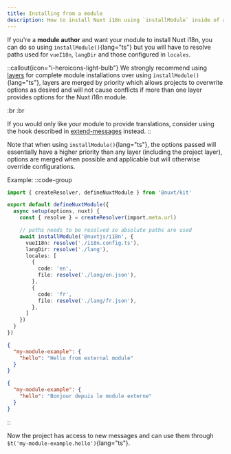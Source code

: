 ```yaml
---
title: Installing from a module
description: How to install Nuxt i18n using `installModule` inside of a module.
---
```


If you're a **module author** and want your module to install Nuxt i18n, you can do so using `installModule()`{lang="ts"} but you will have to resolve paths used for `vueI18n`, `langDir` and those configured in `locales`.

::callout{icon="i-heroicons-light-bulb"}
We strongly recommend using [layers](/docs/guide/layers) for complete module installations over using `installModule()`{lang="ts"}, layers are merged by priority which allows projects to overwrite options as desired and will not cause conflicts if more than one layer provides options for the Nuxt i18n module.

:br :br

If you would only like your module to provide translations, consider using the hook described in [extend-messages](/docs/guide/extend-messages) instead.
::

Note that when using `installModule()`{lang="ts"}, the options passed will essentially have a higher priority than any layer (including the project layer), options are merged when possible and applicable but will otherwise override configurations.

Example:
::code-group

```ts [my-module-example/module.ts]
import { createResolver, defineNuxtModule } from '@nuxt/kit'

export default defineNuxtModule({
  async setup(options, nuxt) {
    const { resolve } = createResolver(import.meta.url)

    // paths needs to be resolved so absolute paths are used
    await installModule('@nuxtjs/i18n', {
      vueI18n: resolve('./i18n.config.ts'),
      langDir: resolve('./lang'),
      locales: [
        {
          code: 'en',
          file: resolve('./lang/en.json'),
        },
        {
          code: 'fr',
          file: resolve('./lang/fr.json'),
        },
      ]
    })
  }
})
```

```json [lang/en.json]
{
  "my-module-example": {
    "hello": "Hello from external module"
  }
}
```

```json [lang/fr.json]
{
  "my-module-example": {
    "hello": "Bonjour depuis le module externe"
  }
}
```

::

Now the project has access to new messages and can use them through `$t('my-module-example.hello')`{lang="ts"}.

